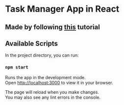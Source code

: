 # Task Manager App in React

## Made by following [this](https://www.youtube.com/watch?v=w7ejDZ8SWv8&t=4395s) tutorial

## Available Scripts

In the project directory, you can run:

### `npm start`

Runs the app in the development mode.\
Open [http://localhost:3000](http://localhost:3000) to view it in your browser.

The page will reload when you make changes.\
You may also see any lint errors in the console.
